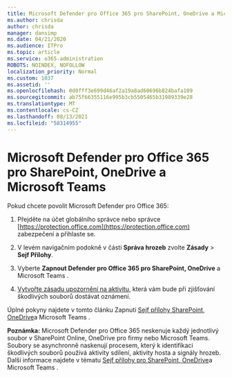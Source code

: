 ```yaml
---
title: Microsoft Defender pro Office 365 pro SharePoint, OneDrive a Microsoft Teams
ms.author: chrisda
author: chrisda
manager: dansimp
ms.date: 04/21/2020
ms.audience: ITPro
ms.topic: article
ms.service: o365-administration
ROBOTS: NOINDEX, NOFOLLOW
localization_priority: Normal
ms.custom: 1037
ms.assetid: ''
ms.openlocfilehash: 0d0fff3e699d46af2a19a8ad60696b824bafa109
ms.sourcegitcommit: ab75f66355116e995b3cb5505465b31989339e28
ms.translationtype: MT
ms.contentlocale: cs-CZ
ms.lasthandoff: 08/13/2021
ms.locfileid: "58314955"
---
```

# <a name="microsoft-defender-for-office-365-for-sharepoint-onedrive-and-microsoft-teams"></a>Microsoft Defender pro Office 365 pro SharePoint, OneDrive a Microsoft Teams

Pokud chcete povolit Microsoft Defender pro Office 365:

1. Přejděte na účet globálního správce nebo správce [https://protection.office.com](https://protection.office.com) zabezpečení a přihlaste se.

2. V levém navigačním podokně v části **Správa hrozeb** zvolte **Zásady** \> **Sejf Přílohy**.

3. Vyberte **Zapnout Defender pro Office 365 pro SharePoint, OneDrive** a Microsoft Teams .

4. [Vytvořte zásadu upozornění na aktivitu,](https://docs.microsoft.com/microsoft-365/compliance/create-activity-alerts) která vám bude při zjišťování škodlivých souborů dostávat oznámení.

Úplné pokyny najdete v tomto článku Zapnutí [Sejf přílohy SharePoint, OneDrive](https://docs.microsoft.com/microsoft-365/security/office-365-security/turn-on-atp-for-spo-odb-and-teams)a Microsoft Teams .

**Poznámka:** Microsoft Defender pro Office 365 neskenuje každý jednotlivý soubor v SharePoint Online, OneDrive pro firmy nebo Microsoft Teams. Soubory se asynchronně naskenují procesem, který k identifikaci škodlivých souborů používá aktivity sdílení, aktivity hosta a signály hrozeb. Další informace najdete v tématu [Sejf přílohy pro SharePoint, OneDrive](https://docs.microsoft.com/microsoft-365/security/office-365-security/atp-for-spo-odb-and-teams)a Microsoft Teams .

